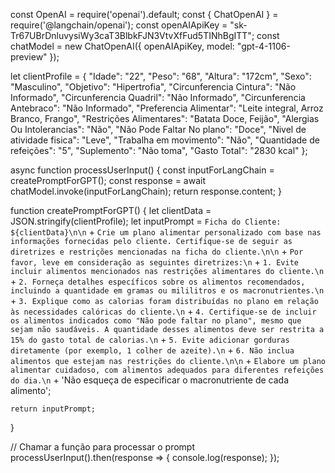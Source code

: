 const OpenAI = require('openai').default;
const { ChatOpenAI } = require('@langchain/openai');
const openAIApiKey = "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";
const chatModel = new ChatOpenAI({
    openAIApiKey,
    model: "gpt-4-1106-preview"
});

let clientProfile = {
    "Idade": "22",
    "Peso": "68",
    "Altura": "172cm",
    "Sexo": "Masculino",
    "Objetivo": "Hipertrofia",
    "Circunferencia Cintura": "Não Informado",
    "Circunferencia Quadril": "Não Informado",
    "Circunferencia Antebraco": "Não Informado",
    "Preferencia Alimentar": "Leite integral, Arroz Branco, Frango",
    "Restrições Alimentares": "Batata Doce, Feijão",
    "Alergias Ou Intolerancias": "Não",
    "Não Pode Faltar No plano": "Doce",
    "Nivel de atividade fisica": "Leve",
    "Trabalha em movimento": "Não",
    "Quantidade de refeições": "5",
    "Suplemento": "Não toma",
    "Gasto Total": "2830 kcal"
};

async function processUserInput() {
    const inputForLangChain = createPromptForGPT();
    const response = await chatModel.invoke(inputForLangChain);
    return response.content;
}

function createPromptForGPT() {
    let clientData = JSON.stringify(clientProfile);
    let inputPrompt = `Ficha do Cliente: ${clientData}\n\n` +
                      `Crie um plano alimentar personalizado com base nas informações fornecidas pelo cliente. Certifique-se de seguir as diretrizes e restrições mencionadas na ficha do cliente.\n\n` +
                      `Por favor, leve em consideração as seguintes diretrizes:\n` +
                      `1. Evite incluir alimentos mencionados nas restrições alimentares do cliente.\n` +
                      `2. Forneça detalhes específicos sobre os alimentos recomendados, incluindo a quantidade em gramas ou mililitros e os macronutrientes.\n` +
                      `3. Explique como as calorias foram distribuídas no plano em relação às necessidades calóricas do cliente.\n` +
                      `4. Certifique-se de incluir os alimentos indicados como "Não pode faltar no plano", mesmo que sejam não saudáveis. A quantidade desses alimentos deve ser restrita a 15% do gasto total de calorias.\n` +
                      `5. Evite adicionar gorduras diretamente (por exemplo, 1 colher de azeite).\n` +
                      `6. Não inclua alimentos que estejam nas restrições do cliente.\n\n` +
                      `Elabore um plano alimentar cuidadoso, com alimentos adequados para diferentes refeições do dia.\n` +
                      'Não esqueça de especificar o macronutriente de cada alimento';

    return inputPrompt;
}

// Chamar a função para processar o prompt
processUserInput().then(response => {
    console.log(response);
});
